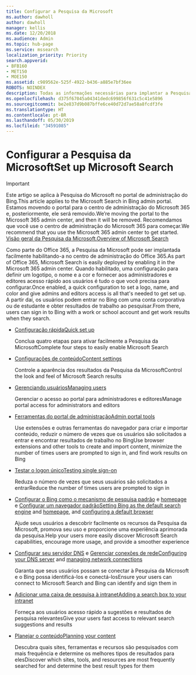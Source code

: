 ```yaml
---
title: Configurar a Pesquisa da Microsoft
ms.author: dawholl
author: dawholl
manager: kellis
ms.date: 12/20/2018
ms.audience: Admin
ms.topic: hub-page
ms.service: mssearch
localization_priority: Priority
search.appverid:
- BFB160
- MET150
- MOE150
ms.assetid: c989562e-525f-4922-b436-a885e7bf36ee
ROBOTS: NOINDEX
description: Todas as informações necessárias para implantar a Pesquisa da Microsoft para sua organização
ms.openlocfilehash: d375f67045a04341dedc699856f631c5c41e5896
ms.sourcegitcommit: be2e837d9b087bffe6ce40d72d7ae58a8fcdf3fe
ms.translationtype: HT
ms.contentlocale: pt-BR
ms.lasthandoff: 05/30/2019
ms.locfileid: "34591085"
---
```

# <a name="set-up-microsoft-search"></a><span data-ttu-id="22f8b-103">Configurar a Pesquisa da Microsoft</span><span class="sxs-lookup"><span data-stu-id="22f8b-103">Set up Microsoft Search</span></span>

> [!IMPORTANT]
> <span data-ttu-id="22f8b-104">Este artigo se aplica à Pesquisa do Microsoft no portal de administração do Bing.</span><span class="sxs-lookup"><span data-stu-id="22f8b-104">This article applies to the Microsoft Search in Bing admin portal.</span></span> <span data-ttu-id="22f8b-105">Estamos movendo o portal para o centro de administração do Microsoft 365 e, posteriormente, ele será removido.</span><span class="sxs-lookup"><span data-stu-id="22f8b-105">We’re moving the portal to the Microsoft 365 admin center, and then it will be removed.</span></span> <span data-ttu-id="22f8b-106">Recomendamos que você use o centro de administração do Microsoft 365 para começar.</span><span class="sxs-lookup"><span data-stu-id="22f8b-106">We recommend that you use the Microsoft 365 admin center to get started.</span></span> [<span data-ttu-id="22f8b-107">Visão geral da Pesquisa da Microsoft.</span><span class="sxs-lookup"><span data-stu-id="22f8b-107">Overview of Microsoft Search</span></span>](overview-microsoft-search.md)
    
<span data-ttu-id="22f8b-108">Como parte do Office 365, a Pesquisa da Microsoft pode ser implantada facilmente habilitando-a no centro de administração do Office 365.</span><span class="sxs-lookup"><span data-stu-id="22f8b-108">As part of Office 365, Microsoft Search is easily deployed by enabling it in the Microsoft 365 admin center.</span></span> <span data-ttu-id="22f8b-109">Quando habilitado, uma configuração para definir um logotipo, o nome e a cor e fornecer aos administradores e editores acesso rápido aos usuários é tudo o que você precisa para configurar.</span><span class="sxs-lookup"><span data-stu-id="22f8b-109">Once enabled, a quick configuration to set a logo, name, and color and give admins and editors access is all that's needed to get set up.</span></span> <span data-ttu-id="22f8b-110">A partir daí, os usuários podem entrar no Bing com uma conta corporativa ou de estudante e obter resultados de trabalho ao pesquisar.</span><span class="sxs-lookup"><span data-stu-id="22f8b-110">From there, users can sign in to Bing with a work or school account and get work results when they search.</span></span>

- [<span data-ttu-id="22f8b-111">Configuração rápida</span><span class="sxs-lookup"><span data-stu-id="22f8b-111">Quick set up</span></span>](quick-set-up.md)
    
    <span data-ttu-id="22f8b-112">Conclua quatro etapas para ativar facilmente a Pesquisa da Microsoft</span><span class="sxs-lookup"><span data-stu-id="22f8b-112">Complete four steps to easily enable Microsoft Search</span></span>

- [<span data-ttu-id="22f8b-113">Configurações de conteúdo</span><span class="sxs-lookup"><span data-stu-id="22f8b-113">Content settings</span></span>](content-settings.md)
    
    <span data-ttu-id="22f8b-114">Controle a aparência dos resultados da Pesquisa da Microsoft</span><span class="sxs-lookup"><span data-stu-id="22f8b-114">Control the look and feel of Microsoft Search results</span></span>
    
- [<span data-ttu-id="22f8b-115">Gerenciando usuários</span><span class="sxs-lookup"><span data-stu-id="22f8b-115">Managing users</span></span>](add-users.md)
    
    <span data-ttu-id="22f8b-116">Gerenciar o acesso ao portal para administradores e editores</span><span class="sxs-lookup"><span data-stu-id="22f8b-116">Manage portal access for administrators and editors</span></span>
    
- [<span data-ttu-id="22f8b-117">Ferramentas do portal de administração</span><span class="sxs-lookup"><span data-stu-id="22f8b-117">Admin portal tools</span></span>](admin-portal-tools.md)
    
    <span data-ttu-id="22f8b-118">Use extensões e outras ferramentas do navegador para criar e importar conteúdo, reduzir o número de vezes que os usuários são solicitados a entrar e encontrar resultados de trabalho no Bing</span><span class="sxs-lookup"><span data-stu-id="22f8b-118">Use browser extensions and other tools to create and import content, minimize the number of times users are prompted to sign in, and find work results on Bing</span></span>
    
- [<span data-ttu-id="22f8b-119">Testar o logon único</span><span class="sxs-lookup"><span data-stu-id="22f8b-119">Testing single sign-on</span></span>](test-single-sign-on.md)
    
    <span data-ttu-id="22f8b-120">Reduza o número de vezes que seus usuários são solicitados a entrar</span><span class="sxs-lookup"><span data-stu-id="22f8b-120">Reduce the number of times users are prompted to sign in</span></span>
    
- <span data-ttu-id="22f8b-121">[Configurar o Bing como o mecanismo de pesquisa padrão](set-default-search-engine.md) e [homepage](set-default-homepage.md) e [Configurar um navegador padrão](set-default-browser.md)</span><span class="sxs-lookup"><span data-stu-id="22f8b-121">[Setting Bing as the default search engine](set-default-search-engine.md) and [homepage](set-default-homepage.md), and [configuring a default browser](set-default-browser.md)</span></span>
    
    <span data-ttu-id="22f8b-122">Ajude seus usuários a descobrir facilmente os recursos da Pesquisa da Microsoft, promova seu uso e proporcione uma experiência aprimorada da pesquisa.</span><span class="sxs-lookup"><span data-stu-id="22f8b-122">Help your users more easily discover Microsoft Search capabilities, encourage more usage, and provide a smoother experience</span></span>
    
- <span data-ttu-id="22f8b-123">[Configurar seu servidor DNS](advanced-dns-configuration.md) e [Gerenciar conexões de rede](manage-network-connections.md)</span><span class="sxs-lookup"><span data-stu-id="22f8b-123">[Configuring your DNS server](advanced-dns-configuration.md) and [managing network connections](manage-network-connections.md)</span></span>
    
    <span data-ttu-id="22f8b-124">Garanta que seus usuários possam se conectar à Pesquisa da Microsoft e o Bing possa identificá-los e conectá-los</span><span class="sxs-lookup"><span data-stu-id="22f8b-124">Ensure your users can connect to Microsoft Search and Bing can identify and sign them in</span></span>

- [<span data-ttu-id="22f8b-125">Adicionar uma caixa de pesquisa à intranet</span><span class="sxs-lookup"><span data-stu-id="22f8b-125">Adding a search box to your intranet</span></span>](add-a-search-box-to-your-intranet-site.md)

    <span data-ttu-id="22f8b-126">Forneça aos usuários acesso rápido a sugestões e resultados de pesquisa relevantes</span><span class="sxs-lookup"><span data-stu-id="22f8b-126">Give your users fast access to relevant search suggestions and results</span></span>

- [<span data-ttu-id="22f8b-127">Planejar o conteúdo</span><span class="sxs-lookup"><span data-stu-id="22f8b-127">Planning your content</span></span>](plan-your-content.md)
    
    <span data-ttu-id="22f8b-128">Descubra quais sites, ferramentas e recursos são pesquisados com mais frequência e determine os melhores tipos de resultados para eles</span><span class="sxs-lookup"><span data-stu-id="22f8b-128">Discover which sites, tools, and resources are most frequently searched for and determine the best result types for them</span></span>

  


